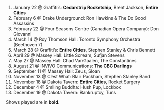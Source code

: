 1. January 22 @ Graffiti’s: **Cedarstrip Rocketship**, Brent Jackson, **Entire Cities**
1. February 6 @ Drake Underground: Ron Hawkins & The Do Good Assassins
1. February 22 @ Four Seasons Centre (Canadian Opera Company): Don Giovanni
1. March 14 @ Roy Thomson Hall: Toronto Symphony Orchestra (Beethoven 7)
1. March 28 @ Graffiti’s: **Entire Cities**, Stephen Stanley & Chris Bennett
1. April 29 @ Massey Hall: Little Scream, Sufjan Stevens
1. May 27 @ Massey Hall: Chad VanGaalen, The Constantines
1. August 21 @ INVIVO Communications: **The CBC Darlings**
1. September 11 @ Massey Hall: Zeus, Sloan
1. November 13 @ C’est What: Blair Packham, Stephen Stanley Band
1. November 18 @ Dakota Tavern: **Entire Cities**, Rocket Surgery
1. December 4 @ Smiling Buddha: Hush Pup, Lockbox
1. December 19 @ Dakota Tavern: Bankruptcy, Tuns

Shows played are in **bold**.
